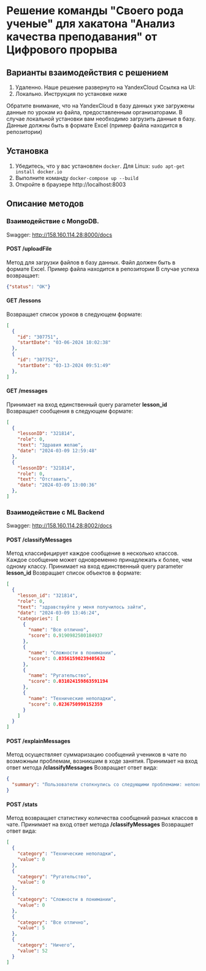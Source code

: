 # Решение команды "Своего рода ученые" для хакатона "Анализ качества преподавания" от Цифрового прорыва

## Варианты взаимодействия с решением
1. Удаленно. Наше решение развернуто на YandexCloud
   Ссылка на UI:
2. Локально. Инструкция по установке ниже

Обратите внимание, что на YandexCloud в базу данных уже загружены данные по урокам из файла, предоставленным организаторами.
В случае локальной установки вам необходимо загрузить данные в базу. Данные должны быть в формате Excel (пример файла находится в репозитории)

## Установка

1. Убедитесь, что у вас установлен `docker`. Для Linux: `sudo apt-get install docker.io`
2. Выполните команду `docker-compose up --build`
3. Откройте в браузере http://localhost:8003

## Описание методов
### Взаимодействие с MongoDB.
Swagger: http://158.160.114.28:8000/docs

#### POST /uploadFile
Метод для загрузки файлов в базу данных. Файл должен быть в формате Excel. Пример файла находится в репозитории
В случае успеха возвращает:
```json
{"status": "OK"}
```

#### GET /lessons
Возвращает список уроков в следующем формате:
```json
[
  {
    "id": "307751",
    "startDate": "03-06-2024 10:02:38"
  },
  {
    "id": "307752",
    "startDate": "03-13-2024 09:51:49"
  },
]
```

#### GET /messages
Принимает на вход единственный query parameter **lesson_id**
Возвращает сообщения в следующем формате:
```json
[
  {
    "lessonID": "321814",
    "role": 0,
    "text": "Здравия желаю",
    "date": "2024-03-09 12:59:48"
  },
  {
    "lessonID": "321814",
    "role": 0,
    "text": "Отставить",
    "date": "2024-03-09 13:00:36"
  },
]
```

### Взаимодействие с ML Backend
Swagger: http://158.160.114.28:8002/docs

#### POST /classifyMessages
Метод классифицирует каждое сообщение в несколько классов. Каждое сообщение может одновременно принадлежать к более, чем одному классу.
Принимает на вход единственный query parameter **lesson_id**
Возвращает список объектов в формате:
```json
[
  {
    "lesson_id": "321814",
    "role": 0,
    "text": "здравствуйте у меня получилось зайти",
    "date": "2024-03-09 13:46:24",
    "categories": [
      {
        "name": "Все отлично",
        "score": 0.9190982580184937
      },
      {
        "name": "Сложности в понимании",
        "score": 0.03561590239405632
      },
      {
        "name": "Ругательство",
        "score": 0.031024159863591194
      },
      {
        "name": "Технические неполадки",
        "score": 0.0236750990152359
      }
    ]
  }
]
```
#### POST /explainMessages
Метод осуществляет суммаризацию сообщений учеников в чате по возможным проблемам, возникшим в ходе занятия.
Принимает на вход ответ метода **/classifyMessages**
Возвращает ответ вида:
```json
{
  "summary": "Пользователи столкнулись со следующими проблемами: непонятные сообщения, отсутствие информации о том, что желают не заходить в доту, проблемы с микрофоном и стим стримингом.     Положительные впечатления: ладжность, желание не заходить в доту, положительные впечатления от написанного."
}
```

#### POST /stats
Метод возвращает статистику количества сообщений разных классов в чате.
Принимает на вход ответ метода **/classifyMessages**
Возвращает ответ вида:
```json
[
  {
    "category": "Технические неполадки",
    "value": 0
  },
  {
    "category": "Ругательство",
    "value": 0
  },
  {
    "category": "Сложности в понимании",
    "value": 0
  },
  {
    "category": "Все отлично",
    "value": 5
  },
  {
    "category": "Ничего",
    "value": 52
  }
]
```

